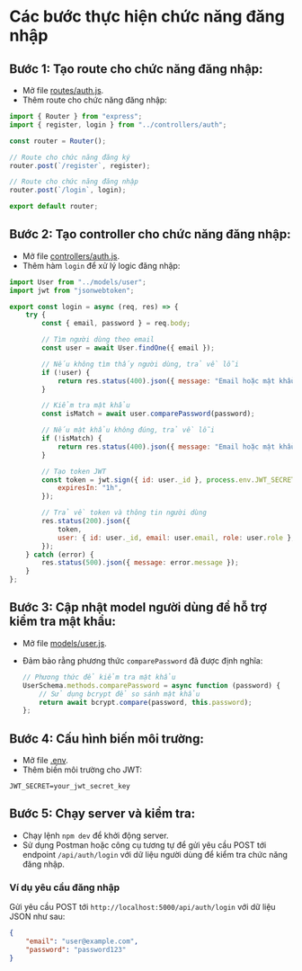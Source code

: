 # Các bước thực hiện chức năng đăng nhập

## Bước 1: Tạo route cho chức năng đăng nhập:

-   Mở file [routes/auth.js](be/routes/auth.js).
-   Thêm route cho chức năng đăng nhập:

```javascript
import { Router } from "express";
import { register, login } from "../controllers/auth";

const router = Router();

// Route cho chức năng đăng ký
router.post(`/register`, register);

// Route cho chức năng đăng nhập
router.post(`/login`, login);

export default router;
```

## Bước 2: Tạo controller cho chức năng đăng nhập:

-   Mở file [controllers/auth.js](be/controllers/auth.js).
-   Thêm hàm `login` để xử lý logic đăng nhập:

```javascript
import User from "../models/user";
import jwt from "jsonwebtoken";

export const login = async (req, res) => {
    try {
        const { email, password } = req.body;

        // Tìm người dùng theo email
        const user = await User.findOne({ email });

        // Nếu không tìm thấy người dùng, trả về lỗi
        if (!user) {
            return res.status(400).json({ message: "Email hoặc mật khẩu không đúng" });
        }

        // Kiểm tra mật khẩu
        const isMatch = await user.comparePassword(password);

        // Nếu mật khẩu không đúng, trả về lỗi
        if (!isMatch) {
            return res.status(400).json({ message: "Email hoặc mật khẩu không đúng" });
        }

        // Tạo token JWT
        const token = jwt.sign({ id: user._id }, process.env.JWT_SECRET, {
            expiresIn: "1h",
        });

        // Trả về token và thông tin người dùng
        res.status(200).json({
            token,
            user: { id: user._id, email: user.email, role: user.role },
        });
    } catch (error) {
        res.status(500).json({ message: error.message });
    }
};
```

## Bước 3: Cập nhật model người dùng để hỗ trợ kiểm tra mật khẩu:

-   Mở file [models/user.js](be/models/user.js).
-   Đảm bảo rằng phương thức `comparePassword` đã được định nghĩa:

    ```javascript
    // Phương thức để kiểm tra mật khẩu
    UserSchema.methods.comparePassword = async function (password) {
        // Sử dụng bcrypt để so sánh mật khẩu
        return await bcrypt.compare(password, this.password);
    };
    ```

## Bước 4: Cấu hình biến môi trường:

-   Mở file [.env](be/.env).
-   Thêm biến môi trường cho JWT:

```
JWT_SECRET=your_jwt_secret_key
```

## Bước 5: Chạy server và kiểm tra:

-   Chạy lệnh `npm dev` để khởi động server.
-   Sử dụng Postman hoặc công cụ tương tự để gửi yêu cầu POST tới endpoint `/api/auth/login` với dữ liệu người dùng để kiểm tra chức năng đăng nhập.

### Ví dụ yêu cầu đăng nhập

Gửi yêu cầu POST tới `http://localhost:5000/api/auth/login` với dữ liệu JSON như sau:

```json
{
    "email": "user@example.com",
    "password": "password123"
}
```
